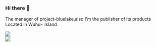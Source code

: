 ### Hi there 👋
The manager of project-bluelake,also I'm the publisher of its products <br>
Located in Wuhu~ Island <br>

![](https://github-readme-stats.vercel.app/api?username=happyeggchen&show_icons=true&theme=dracula)<br>
![](https://github-readme-stats.vercel.app/api/top-langs/?username=happyeggchen&show_icons=true&theme=dracula)
